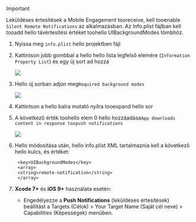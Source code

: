 > [!IMPORTANT]
> Leküldéses értesítések a Mobile Engagement tooreceive, kell tooenable `Silent Remote Notifications` az alkalmazásban. Az Info.plist fájlban kell tooadd hello távértesítési értéket toohello UIBackgroundModes tömbhöz.
> 
> 

1. Nyissa meg `info.plist` hello projektben fájl
2. Kattintson jobb gombbal a hello hello lista legfelső elemére (`Information Property List`) és egy új sort ad hozzá
   
    ![](./media/mobile-engagement-ios-silent-push/xcode-plist-add-silent-push1.png)
3. Hello új sorban adjon meg`Required background modes`
   
    ![](./media/mobile-engagement-ios-silent-push/xcode-plist-add-silent-push2.png)
4. Kattintson a hello balra mutató nyílra tooexpand hello sor
5. A következő érték toohello elem 0 hello hozzáadása`App downloads content in response toopush notifications`
   
    ![](./media/mobile-engagement-ios-silent-push/xcode-plist-add-silent-push3.png)
6. Hello módosítása után, hello info.plist XML tartalmaznia kell a következő hello kulcs, és értéket:
   
        <key>UIBackgroundModes</key>
        <array>
        <string>remote-notification</string>
        </array>
7. **Xcode 7+** és **iOS 9+** használata esetén:
   
   * Engedélyezze a **Push Notifications** (leküldéses értesítések) beállítást a Targets (Célok) > Your Target Name (Saját cél neve) > Capabilities (Képességek) menüben.

